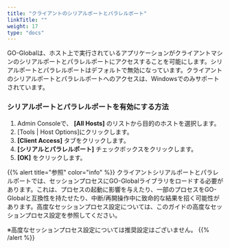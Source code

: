 ```yaml
---
title: "クライアントのシリアルポートとパラレルポート"
linkTitle: ""
weight: 17
type: "docs"
---
```

GO-Globalは、ホスト上で実行されているアプリケーションがクライアントマシンのシリアルポートとパラレルポートにアクセスすることを可能にします。シリアルポートとパラレルポートはデフォルトで無効になっています。クライアントのシリアルポートとパラレルポートへのアクセスは、Windowsでのみサポートされています。

### シリアルポートとパラレルポートを有効にする方法

1. Admin Consoleで、 **[All Hosts]** のリストから目的のホストを選択します。
2. [Tools | Host Options]にクリックします。
3. **[Client Access]** タブをクリックします。
4. **[シリアルとパラレルポート]** チェックボックスをクリックします。
5. **[OK]** をクリックします。

{{% alert title="参照" color="info" %}}
クライアントシリアルポートとパラレルポートでは、セッションプロセスにGO-Globalライブラリをロードする必要があります。これは、プロセスの起動に影響を与えたり、一部のプロセスをGO-Globalと互換性を持たせたり、中断/再開操作中に致命的な結果を招く可能性があります。高度なセッションプロセス設定については、このガイドの高度なセッションプロセス設定を参照してください。

※高度なセッションプロセス設定については推奨設定はございません。
{{% /alert %}}
